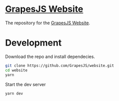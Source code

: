 # [GrapesJS Website](https://grapesjs.com/)

The repository for the [GrapesJS Website](https://grapesjs.com/).

# Development

Download the repo and install dependecies.
```sh
git clone https://github.com/GrapesJS/website.git
cd website
yarn
```

Start the dev server
```sh
yarn dev
```

